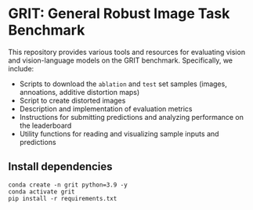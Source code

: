 # **GRIT**: **G**eneral **R**obust **I**mage **T**ask Benchmark

This repository provides various tools and resources for evaluating vision and vision-language models on the GRIT benchmark. Specifically, we include:

- Scripts to download the `ablation` and `test` set samples (images, annoations, additive distortion maps)
- Script to create distorted images
- Description and implementation of evaluation metrics
- Instructions for submitting predictions and analyzing performance on the leaderboard
- Utility functions for reading and visualizing sample inputs and predictions 


## Install dependencies
```
conda create -n grit python=3.9 -y
conda activate grit
pip install -r requirements.txt
```